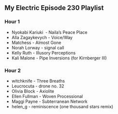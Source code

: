 ## My Electric Episode 230 Playlist

### Hour 1
* Nyokabi Kariuki  - Naila’s Peace Place
* Alla Zagaykevych - Voice/Way
* Matchess - Almost Gone
* Norah Lorway - signal call
* Kelly Ruth - Illusory Perceptions
* Kali Malone - Pipe Inversions (for Kirnberger III)

### Hour 2
* witchknife - Three Breaths
* Leucrocuta - drone no. 32
* Olivia Block - Axiolite
* Ellen Fullman - Woven Processional
* Maggi Payne - Subterranean Network
* helen_g - reminiscence (one thousand stars remix)

